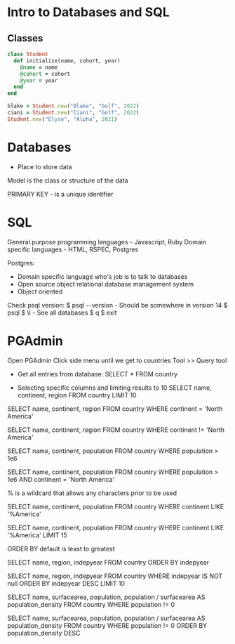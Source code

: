 # Intro to Databases and SQL

## Classes

```ruby
class Student
  def initialize(name, cohort, year)
    @name = name
    @cohort = cohort
    @year = year
  end
end

blake = Student.new("Blake", "Golf", 2022)
ciani = Student.new("Ciani", "Golf", 2022)
Student.new("Elyse", "Alpha", 2021)
```


# Databases
- Place to store data

Model is the class or structure of the data

PRIMARY KEY - is a unique identifier

# SQL
General purpose programming languages - Javascript, Ruby
Domain specific languages - HTML, RSPEC, Postgres

Postgres:
  - Domain specific language who's job is to talk to databases
  - Open source object relational database management system
  - Object oriented

  Check psql version: $ psql --version
    - Should be somewhere in version 14
  $ psql
  $ \l
    - See all databases
  $ q
  $ exit


# PGAdmin
Open PGAdmin
Click side menu until we get to countries
Tool >> Query tool

- Get all entries from database:
SELECT *
FROM country


- Selecting specific columns and limiting results to 10
SELECT name, continent, region
FROM country
LIMIT 10


SELECT name, continent, region
FROM country
WHERE continent = 'North America'


SELECT name, continent, region
FROM country
WHERE continent != 'North America'


SELECT name, continent, population
FROM country
WHERE population > 1e6


SELECT name, continent, population
FROM country
WHERE population > 1e6
AND continent = 'North America'


% is a wildcard that allows any characters prior to be used

SELECT name, continent, population
FROM country
WHERE continent LIKE '%America'


SELECT name, continent, population
FROM country
WHERE continent LIKE '%America'
LIMIT 15


ORDER BY default is least to greatest

SELECT name, region, indepyear
FROM country
ORDER BY indepyear



SELECT name, region, indepyear
FROM country
WHERE indepyear IS NOT null
ORDER BY indepyear DESC
LIMIT 10


SELECT name, surfacearea, population,
population / surfacearea AS population_density
FROM country
WHERE population != 0


SELECT name, surfacearea, population,
population / surfacearea AS population_density
FROM country
WHERE population != 0
ORDER BY population_density DESC